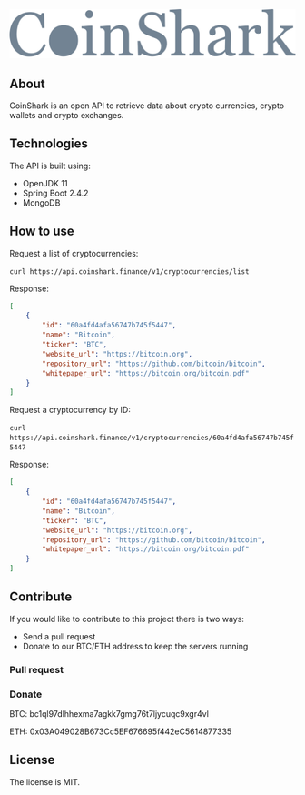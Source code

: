 ![alt text](coinshark-logo.png "CoinShark")

## About
CoinShark is an open API to retrieve data about crypto currencies, crypto wallets and crypto exchanges. 

## Technologies

The API is built using:

- OpenJDK 11
- Spring Boot 2.4.2
- MongoDB

## How to use

Request a list of cryptocurrencies:

`curl https://api.coinshark.finance/v1/cryptocurrencies/list`

Response:

```JSON
[
    {
        "id": "60a4fd4afa56747b745f5447",
        "name": "Bitcoin",
        "ticker": "BTC",
        "website_url": "https://bitcoin.org",
        "repository_url": "https://github.com/bitcoin/bitcoin",
        "whitepaper_url": "https://bitcoin.org/bitcoin.pdf"
    }
]
```

Request a cryptocurrency by ID:

`curl https://api.coinshark.finance/v1/cryptocurrencies/60a4fd4afa56747b745f5447`

Response:

```JSON
[
    {
        "id": "60a4fd4afa56747b745f5447",
        "name": "Bitcoin",
        "ticker": "BTC",
        "website_url": "https://bitcoin.org",
        "repository_url": "https://github.com/bitcoin/bitcoin",
        "whitepaper_url": "https://bitcoin.org/bitcoin.pdf"
    }
]
```

## Contribute

If you would like to contribute to this project there is two ways:

- Send a pull request
- Donate to our BTC/ETH address to keep the servers running

### Pull request

### Donate

BTC: bc1ql97dlhhexma7agkk7gmg76t7ljycuqc9xgr4vl

ETH: 0x03A049028B673Cc5EF676695f442eC5614877335

## License

The license is MIT.
